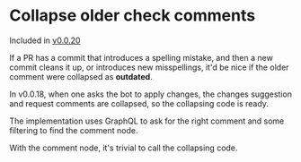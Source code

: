 # Collapse older check comments

Included in [v0.0.20](https://github.com/check-spelling/check-spelling/releases/tag/v0.0.20)

If a PR has a commit that introduces a spelling mistake, and then a new commit cleans it up, or introduces new misspellings, it'd be nice if the older comment were collapsed as **outdated**.

In v0.0.18, when one asks the bot to apply changes, the changes suggestion and request comments are collapsed, so the collapsing code is ready.

The implementation uses GraphQL to ask for the right comment and some filtering to find the comment node.

With the comment node, it's trivial to call the collapsing code.
